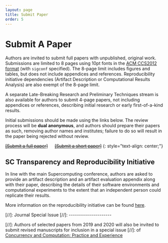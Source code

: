 ```yaml
---
layout: page
title: Submit Paper
order: 5
---
```


Submit A Paper
==============

Authors are invited to submit full papers with unpublished, original work. Submissions are limited to 8 pages 
using 10pt fonts in the [ACM CCS2012 format](https://www.acm.org/publications/proceedings-template) (with `sigconf` specified). 
The 8-page limit includes figures and tables, but does not include appendices and references.
Reproducibility initiative dependencies (Artifact Description or Computational Results Analysis) are also exempt of the 8-page limit.

A separate Late-Breaking Research and Preliminary Techniques stream is also available for authors to submit 
4-page papers, not including appendices or references, describing initial research or early first-of-a-kind results.

Initial submissions should be made using the links below. The review process will be **dual anonymous**,
and authors should prepare their papers as such, removing author names and institutes; failure to do so will result in the paper being rejected without review.

[~~[Submit a full paper]~~]() &emsp; 
[~~[Submit a short paper]~~]()
{: style="text-align: center;"}

SC Transparency and Reproducibility Initiative
----------------------------------------------

In line with the main Supercomputing conference, authors are asked to provide an artifact description and an artifact evaluation
appendix along with their paper, describing the details of their software environments and computational experiments to the 
extent that an independent person could replicate their results. 

More information on the reproducibility initiative can be found [here](https://sc24.supercomputing.org/program/papers/reproducibility-initiative/).


[//]: Journal Special Issue
[//]: ---------------------

[//]: Authors of selected papers from 2019 and 2020 will also be invited to submit revised manuscripts for inclusion in a special issue 
[//]: of [Concurrency and Computation: Practice and Experience](http://www.cc-pe.net/journalinfo/issues/2020.html#PMBS2020)

